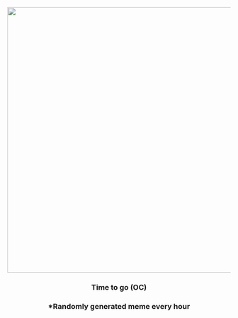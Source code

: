 <p align="center">
        <img src="https://i.redd.it/jtodg1au0vw81.gif" width="600" height="600">
        </p>
        <h3 align="center">Time to go (OC)</h3>
        <h3 align="center">*Randomly generated meme every hour</h3>
    